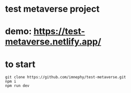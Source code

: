 # test metaverse project

# demo: https://test-metaverse.netlify.app/

# to start

```
git clone https://github.com/imnephy/test-metaverse.git
npm i
npm run dev
```
